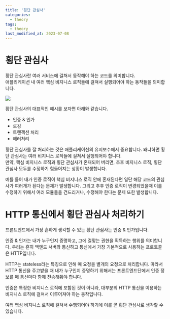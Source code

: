```yaml
---
title: '횡단 관심사'
categories:
  - theory
tags:
  - theory
last_modified_at: 2023-07-08
---
```


# 횡단 관심사

횡단 관심사란 여러 서비스에 걸쳐서 동작해야 하는 코드를 의미합니다.  
애플리케이션 내 여러 핵심 비지니스 로직들에 걸쳐서 실행되어야 하는 동작들을 의미합니다.

![](https://github.com/jsdmas/algorithm/assets/105098581/03b22054-e83d-425f-b1ff-8bcd43c065d8)

횡단 관심사의 대표적인 예시를 보자면 아래와 같습니다.

- 인증 & 인가
- 로깅
- 트랜잭션 처리
- 에러처리

횡단 관심사를 잘 처리하는 것은 애플리케이션의 유지보수에서 중요합니다. 왜냐하면 횡단 관심사는 여러 비지니스 로직들에 걸쳐서 실행되어야 합니다.  
만약, 핵심 비지니스 로직과 횡단 관심사가 혼재되어 버리면, 추후 비지니스 로직, 횡단 관심사 모두를 수정하기 힘들어지는 상황이 발생합니다.

예를 들어 내가 인증 로직이 핵심 비지니스 로직 안에 혼재된다면 일단 해당 코드의 관심사가 여러개가 된다는 문제가 발생합니다. 그리고 추후 인증 로직이 변경되었을때 이를 수정하기 위해서 여러 모듈들을 건드리거나, 수정해야 한다는 문제 또한 발생합니다.

# HTTP 통신에서 횡단 관심사 처리하기

프론트엔드에서 가장 흔하게 생각할 수 있는 횡단 관심사는 인증 & 인가입니다.

인증 & 인가는 내가 누구인지 증명하고, 그에 걸맞는 권한을 획득하는 행위를 의미합니다. 우리는 흔히 백엔드 서버와 통신하고 통신에서 가장 기본적으로 사용하는 프로토콜은 HTTP입니다.

HTTP는 stateless라는 특징으로 인해 매 요청을 별개의 요청으로 처리합니다. 따라서 HTTP 통신을 주고받을 때 내가 누구인지 증명하기 위해서는 프론트엔드단에서 인증 정보를 매 통신마다 함께 전송해줘야 합니다.

인증은 특정한 비지니스 로직에 포함된 것이 아니라, 대부분의 HTTP 통신을 이용하는 비지니스 로직에 걸쳐서 이루어져야 하는 동작입니다.

여러 핵심 비지니스 로직에 걸쳐서 수행되어야 하기에 이를 곧 횡단 관심사로 생각할 수 있습니다.
